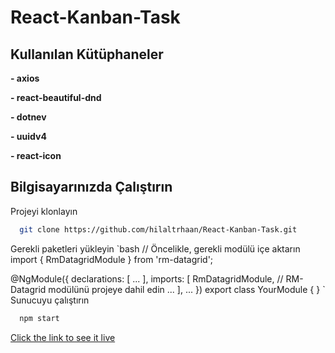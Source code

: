 # React-Kanban-Task
## Kullanılan Kütüphaneler

**- axios** 

**- react-beautiful-dnd**

**- dotnev**

**- uuidv4**

**- react-icon**


  
## Bilgisayarınızda Çalıştırın

Projeyi klonlayın

```bash
  git clone https://github.com/hilaltrhaan/React-Kanban-Task.git
```
Gerekli paketleri yükleyin
`bash
// Öncelikle, gerekli modülü içe aktarın
import { RmDatagridModule } from 'rm-datagrid';

@NgModule({
  declarations: [ ... ],
  imports: [
    RmDatagridModule,  // RM-Datagrid modülünü projeye dahil edin
    ...
  ],
  ...
})
export class YourModule { }
`
Sunucuyu çalıştırın

```bash
  npm start
```

[Click the link to see it live](https://subtle-queijadas-f8669d.netlify.app/)

  
